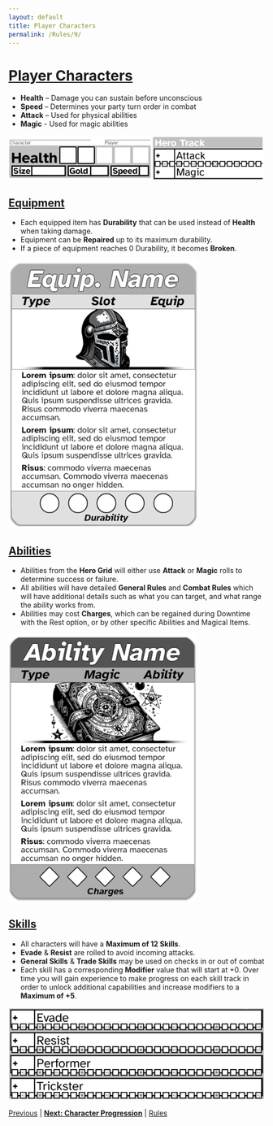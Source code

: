 ```yaml
---
layout: default
title: Player Characters
permalink: /Rules/9/
---
```

# [Player Characters](#player-characters)
- **Health** – Damage you can sustain before unconscious
- **Speed** – Determines your party turn order in combat
- **Attack** – Used for physical abilities
- **Magic** -  Used for magic abilities

![Player Characters 1](https://raw.githubusercontent.com/SmashXanadu/Expeditions/refs/heads/main/images/PlayerCharacters1.png)
## [Equipment](#equipment)
- Each equipped item has **Durability** that can be used instead of **Health** when taking damage.
- Equipment can be **Repaired** up to its maximum durability.
- If a piece of equipment reaches 0 Durability, it becomes **Broken**.

![Player Characters 2](https://raw.githubusercontent.com/SmashXanadu/Expeditions/refs/heads/main/images/PlayerCharacters2.png)

## [Abilities](#abilities)
- Abilities from the **Hero Grid** will either use **Attack** or **Magic** rolls to determine success or failure.
- All abilities will have detailed **General Rules** and **Combat Rules** which will have additional details such as what you can target, and what range the ability works from.
- Abilities may cost **Charges**, which can be regained during Downtime with the Rest option, or by other specific Abilities and Magical Items.

![Player Characters 3](https://raw.githubusercontent.com/SmashXanadu/Expeditions/refs/heads/main/images/PlayerCharacters3.png)

## [Skills](#skills)
- All characters will have a **Maximum of 12 Skills**.
- **Evade** & **Resist** are rolled to avoid incoming attacks.
- **General Skills** & **Trade Skills** may be used on checks in or out of combat
- Each skill has a corresponding **Modifier** value that will start at +0. Over time you will gain experience to make progress on each skill track in order to unlock additional capabilities and increase modifiers to a **Maximum of +5**.

![Player Characters 4](https://raw.githubusercontent.com/SmashXanadu/Expeditions/refs/heads/main/images/PlayerCharacters4.png)

[Previous]({{site.baseurl}}/Rules/8/#hero-grid) | **[Next: Character Progression]({{site.baseurl}}/Rules/10/)** | [Rules]({{site.baseurl}}/Rules/Index/#rules)